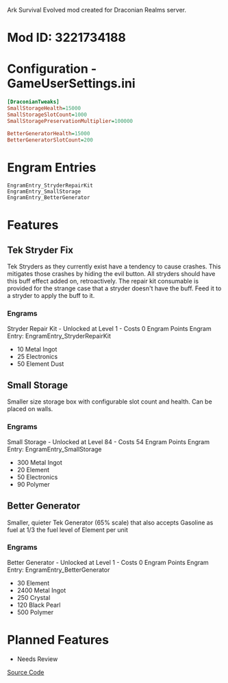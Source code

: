 Ark Survival Evolved mod created for Draconian Realms server.

# Mod ID: 3221734188

# Configuration - GameUserSettings.ini
```ini
[DraconianTweaks]
SmallStorageHealth=15000
SmallStorageSlotCount=1000
SmallStoragePreservationMultiplier=100000

BetterGeneratorHealth=15000
BetterGeneratorSlotCount=200
```
# Engram Entries
```
EngramEntry_StryderRepairKit
EngramEntry_SmallStorage
EngramEntry_BetterGenerator
```

# Features
## Tek Stryder Fix
Tek Stryders as they currently exist have a tendency to cause crashes. This mitigates those crashes by hiding the evil button. All stryders should have this buff effect added on, retroactively. The repair kit consumable is provided for the strange case that a stryder doesn't have the buff. Feed it to a stryder to apply the buff to it.
### Engrams
Stryder Repair Kit - Unlocked at Level 1 - Costs 0 Engram Points
Engram Entry: EngramEntry_StryderRepairKit

- 10 Metal Ingot
- 25 Electronics
- 50 Element Dust

## Small Storage
Smaller size storage box with configurable slot count and health. Can be placed on walls.
### Engrams
Small Storage - Unlocked at Level 84 - Costs 54 Engram Points
Engram Entry: EngramEntry_SmallStorage

- 300 Metal Ingot
- 20 Element
- 50 Electronics
- 90 Polymer

## Better Generator
Smaller, quieter Tek Generator (65% scale) that also accepts Gasoline as fuel at 1/3 the fuel level of Element per unit
### Engrams
Better Generator - Unlocked at Level 1 - Costs 0 Engram Points
Engram Entry: EngramEntry_BetterGenerator

- 30 Element
- 2400 Metal Ingot
- 250 Crystal
- 120 Black Pearl
- 500 Polymer

# Planned Features

- Needs Review

[Source Code](https://github.com/jtrenaud1s/DraconianTweaks/)